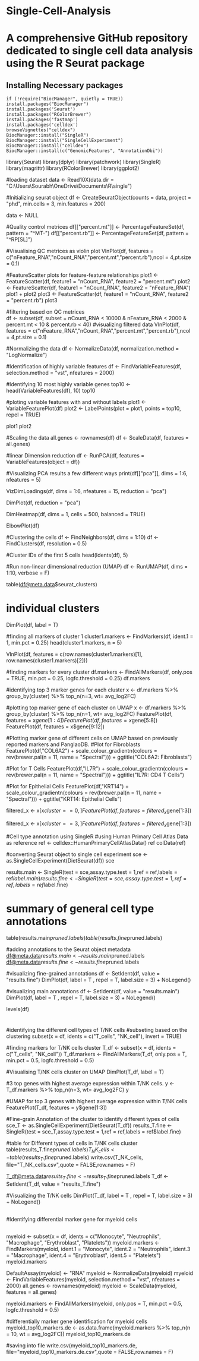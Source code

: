# Single-Cell-Analysis
# A comprehensive GitHub repository dedicated to single cell data analysis using the R Seurat package


## Installing Necessary packages

```
if (!require("BiocManager", quietly = TRUE))
install.packages("BiocManager")
install.packages('Seurat')
install.packages("RColorBrewer")
install.packages('fastmap')
install.packages('celldex')
browseVignettes("celldex")
BiocManager::install("SingleR")
BiocManager::install("SingleCellExperiment")
BiocManager::install("celldex")
BiocManager::install(c("GenomicFeatures", "AnnotationDbi"))
```

library(Seurat)
library(dplyr)
library(patchwork)
library(SingleR)
library(magrittr)
library(RColorBrewer)
library(ggplot2)


#loading dataset
data <- Read10X(data.dir = "C:\\Users\\Sourabh\\OneDrive\\Documents\\R\\single")

#Initializing seurat object 
df <- CreateSeuratObject(counts = data, project = "phd", min.cells = 3, min.features = 200)

data <- NULL

#Quality control metrices
df[["percent.mt"]] <- PercentageFeatureSet(df, pattern = "^MT-")
df[["percent.rb"]] <- PercentageFeatureSet(df, pattern = "^RP[SL]")

#Visualising QC metrices as violin plot
VlnPlot(df, features = c("nFeature_RNA","nCount_RNA","percent.mt","percent.rb"),ncol = 4,pt.size = 0.1)

#FeatureScatter plots for feature-feature relationships
plot1 <- FeatureScatter(df, feature1 = "nCount_RNA", feature2 = "percent.mt")
plot2 <- FeatureScatter(df, feature1 = "nCount_RNA", feature2 = "nFeature_RNA")
plot1 + plot2
plot3 <- FeatureScatter(df, feature1 = "nCount_RNA", feature2 = "percent.rb")
plot3

#filtering based on QC metrices  
df <- subset(df, subset = nCount_RNA < 10000 & nFeature_RNA < 2000 & percent.mt < 10 & percent.rb < 40)
#visualizing filtered data
VlnPlot(df, features = c("nFeature_RNA","nCount_RNA","percent.mt","percent.rb"),ncol = 4,pt.size = 0.1)


#Normalizing the data
df <- NormalizeData(df, normalization.method = "LogNormalize")

#Identification of highly variable features
df <- FindVariableFeatures(df, selection.method = "vst", nfeatures = 2000)

#Identifying 10 most highly variable genes
top10 <- head(VariableFeatures(df), 10)
top10

#ploting variable features with and without labels
plot1 <- VariableFeaturePlot(df)
plot2 <- LabelPoints(plot = plot1, points = top10, repel =  TRUE)

plot1
plot2

#Scaling the data
all.genes <- rownames(df)
df <- ScaleData(df, features = all.genes)

#linear Dimension reduction
df <- RunPCA(df, features = VariableFeatures(object = df))

#Visualizing PCA results a few different ways
print(df[["pca"]], dims = 1:6, nfeatures = 5)

VizDimLoadings(df, dims = 1:6, nfeatures = 15, reduction = "pca")

DimPlot(df, reduction = "pca")

DimHeatmap(df, dims = 1, cells = 500, balanced = TRUE)

ElbowPlot(df)


#Clustering the cells
df <- FindNeighbors(df, dims = 1:10)
df <- FindClusters(df, resolution = 0.5)

#Cluster IDs of the first 5 cells
head(Idents(df), 5)

#Run non-linear dimensional reduction (UMAP)
df <- RunUMAP(df, dims = 1:10, verbose = F)

table(df@meta.data$seurat_clusters)

# individual clusters
DimPlot(df, label = T)

#finding all markers of cluster 1
cluster1.markers <- FindMarkers(df, ident.1 = 1, min.pct = 0.25)
head(cluster1.markers, n = 5) 

VlnPlot(df, features = c(row.names(cluster1.markers)[1], row.names(cluster1.markers)[2]))

#finding markers for every cluster
df.markers <- FindAllMarkers(df, only.pos = TRUE, min.pct = 0.25, logfc.threshold = 0.25)
df.markers

#identifying top 3 marker genes for each cluster
x <- df.markers %>% group_by(cluster) %>% top_n(n=3, wt= avg_log2FC)

#plotting top marker gene of each cluster on UMAP
x <- df.markers %>% group_by(cluster) %>% top_n(n=1, wt= avg_log2FC)
FeaturePlot(df, features = x$gene[1:4])
FeaturePlot(df, features = x$gene[5:8])
FeaturePlot(df, features = x$gene[9:12])

#Plotting marker gene of different cells on UMAP based on previously reported markers and PanglaoDB.
#Plot for Fibroblasts
FeaturePlot(df,"COL6A2") + 
  scale_colour_gradientn(colours = rev(brewer.pal(n = 11, name = "Spectral"))) + ggtitle("COL6A2: Fibroblasts")

#Plot for  T Cells
FeaturePlot(df,"IL7R") + 
  scale_colour_gradientn(colours = rev(brewer.pal(n = 11, name = "Spectral"))) + ggtitle("IL7R: CD4 T Cells")

#Plot for Epithelial Cells
FeaturePlot(df,"KRT14") + 
  scale_colour_gradientn(colours = rev(brewer.pal(n = 11, name = "Spectral"))) + ggtitle("KRT14: Epithelial Cells")


filtered_x <- x[x$cluster == 0, ]
FeaturePlot(df, features = filtered_x$gene[1:3])

filtered_x <- x[x$cluster == 3, ]
FeaturePlot(df, features = filtered_x$gene[1:3])


#Cell type annotation using SingleR
#using Human Primary Cell Atlas Data as reference
ref <- celldex::HumanPrimaryCellAtlasData()
ref
colData(ref)

#converting Seurat object to single cell experiment
sce <- as.SingleCellExperiment(DietSeurat(df))
sce

results.main <- SingleR(test = sce,assay.type.test = 1,ref = ref,labels = ref$label.main)
results.fine <- SingleR(test = sce,assay.type.test = 1,ref = ref,labels = ref$label.fine)

# summary of general cell type annotations
table(results.main$pruned.labels)
table(results.fine$pruned.labels)

#adding annotations to the Seurat object metadata
df@meta.data$results.main <- results.main$pruned.labels
df@meta.data$results.fine <- results.fine$pruned.labels

#visualizing fine-grained annotations
df <- SetIdent(df, value = "results.fine")
DimPlot(df, label = T , repel = T, label.size = 3) + NoLegend()

#visualizing main annotations
df <- SetIdent(df, value = "results.main")
DimPlot(df, label = T , repel = T, label.size = 3) + NoLegend()

levels(df)


#
#identifying the different cell types of T/NK cells
#subseting based on the clustering
subset(x = df, idents = c("T_cells", "NK_cell"), invert = TRUE)

#finding markers for T/NK cells cluster
T_df <- subset(x = df, idents = c("T_cells", "NK_cell"))
T_df.markers <- FindAllMarkers(T_df, only.pos = T, min.pct = 0.5, logfc.threshold = 0.5)


#Visualising T/NK cells cluster on UMAP
DimPlot(T_df, label = T)


#3 top genes with highest average expression within T/NK cells.
y <- T_df.markers %>% top_n(n=3, wt= avg_log2FC)
y

#UMAP for top 3 genes with highest average expression within T/NK cells
FeaturePlot(T_df, features = y$gene[1:3])

#Fine-grain Annotation of the cluster to identify different types of cells
sce_T <- as.SingleCellExperiment(DietSeurat(T_df))
results_T.fine <- SingleR(test = sce_T,assay.type.test = 1,ref = ref,labels = ref$label.fine)

#table for Different types of cells in T/NK cells cluster
table(results_T.fine$pruned.labels)
T_NK_cells <- table(results_T.fine$pruned.labels)
write.csv(T_NK_cells, file="T_NK_cells.csv",quote = FALSE,row.names = F)

T_df@meta.data$results_T.fine <- results_T.fine$pruned.labels
T_df <- SetIdent(T_df, value = "results_T.fine")

#Visualizing the T/NK cells 
DimPlot(T_df, label = T , repel = T, label.size = 3) + NoLegend()



##
#Identifying differential marker gene for myeloid cells
##
myeloid <- subset(x = df, idents = c("Monocyte", "Neutrophils", "Macrophage", "Erythroblast", "Platelets"))
myeloid.markers <- FindMarkers(myeloid, ident.1 = "Monocyte", ident.2 = "Neutrophils", ident.3 = "Macrophage", ident.4 = "Erythroblast", ident.5 = "Platelets")
myeloid.markers

DefaultAssay(myeloid) <- "RNA"
myeloid <- NormalizeData(myeloid)
myeloid <- FindVariableFeatures(myeloid, selection.method = "vst", nfeatures = 2000)
all.genes <- rownames(myeloid)
myeloid <- ScaleData(myeloid, features = all.genes)

myeloid.markers <- FindAllMarkers(myeloid, only.pos = T, min.pct = 0.5, logfc.threshold = 0.5)

#differentially marker gene identification for myeloid cells
myeloid_top10_markers.de <- as.data.frame(myeloid.markers %>% top_n(n = 10, wt = avg_log2FC))
myeloid_top10_markers.de

#saving into file
write.csv(myeloid_top10_markers.de, file="myeloid_top10_markers.de.csv",quote = FALSE,row.names = F)

